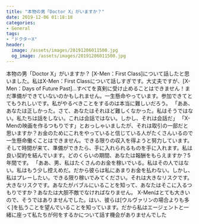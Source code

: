 ```yaml
---
title: "本物の男「Doctor X」がいますか？"
date: 2019-12-06 01:18:18
categories:
- General
tags:
- "ドクターX"
header:
  image: /assets/images/20191206011500.jpg
  og_image: /assets/images/20191206011500.jpg
---
```


本物の男「Doctor X」がいますか？ [X-Men：First Class]について話したと思いました。私はX-Men：First Classについて話しすぎです。大丈夫ですが、[X-Men：Days of Future Past]…すべてを真剣に受け止めることはできません！まだ準備ができていないのかもしれません。一生懸命やっています。参加できてとてもうれしいです。私がやるべきことをするのは本当に難しいだろう。 「ああ、あなたは正しかった。さて、あなたはそれほど難しくなかった。私はそうではない。私たちは話をしない。これは会話ではない。しかし、それは会話だ」 「X-Menの映画を作るつもりです」とおっしゃいましたが、それは取引の一部だと思いますか？お金のためにこれをやっていると信じている人がたくさんいるので一生懸命働くことはできません。できる限りの収入を得ようと努力しています。そして時間が来て、準備ができたら、手に入れられるものを手に入れます。私は良い契約を結んでいます。どのくらいの期間、あなたは報酬をもらえますか？5年間です。 「ああ、男、私はたくさんのお金を稼いでいる。私はその人ではない。私はもう少し控えめだ。だから彼らは私にあまりお金を払わない。しかし、私はプレーしたい。できる限り稼いでみてください。それは大きなリスクです。大きなリスクです。あなたがバブルにいることを知って、あなたはそこに入るつもりですか？あなたは大胆不敵でなければなりません。 X-Menはとても大きいので、そうではありませんでした。はい、彼らは[ウルヴァリンの場合よりも多く]を払うことを望んでいることを知っています。だから私はエージェントと一緒に座って私たちが何をするかについて話す機会がありませんでした

